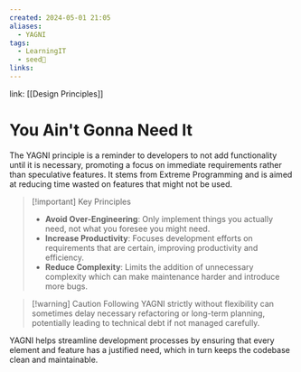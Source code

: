 ```yaml
---
created: 2024-05-01 21:05
aliases:
  - YAGNI
tags:
  - LearningIT
  - seed🌱
links:
---
```


link: [[Design Principles]]

# You Ain't Gonna Need It

The YAGNI principle is a reminder to developers to not add functionality until it is necessary, promoting a focus on immediate requirements rather than speculative features. It stems from Extreme Programming and is aimed at reducing time wasted on features that might not be used.

> [!important] Key Principles
> 
> - **Avoid Over-Engineering**: Only implement things you actually need, not what you foresee you might need.
> - **Increase Productivity**: Focuses development efforts on requirements that are certain, improving productivity and efficiency.
> - **Reduce Complexity**: Limits the addition of unnecessary complexity which can make maintenance harder and introduce more bugs.

> [!warning] Caution 
> Following YAGNI strictly without flexibility can sometimes delay necessary refactoring or long-term planning, potentially leading to technical debt if not managed carefully.

YAGNI helps streamline development processes by ensuring that every element and feature has a justified need, which in turn keeps the codebase clean and maintainable.

